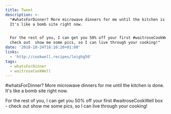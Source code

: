 ```yaml
---
title: Tweet
description: >-
  "#whatsForDinner? More microwave dinners for me until the kitchen is done.
  It's like a bomb site right now.


  For the rest of you, I can get you 50% off your first #waitroseCookWell box -
  check out  show me some pics, so I can live through your cooking!"
date: '2018-10-24T16:10:20+01:00'
links:
  - 'http://cookwell.recipes/leighg50'
tags:
  - whatsForDinner
  - waitroseCookWell
---
```

#whatsForDinner? More microwave dinners for me until the kitchen is done. It's like a bomb site right now.

For the rest of you, I can get you 50% off your first #waitroseCookWell box - check out  show me some pics, so I can live through your cooking!
